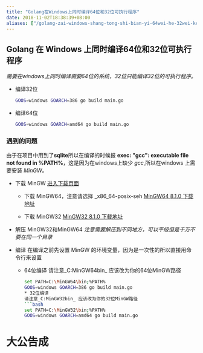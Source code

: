 ```yaml
---
title: "Golang在Windows上同时编译64位和32位可执行程序"
date: 2018-11-02T18:38:39+08:00
aliases: ["/golang-zai-windows-shang-tong-shi-bian-yi-64wei-he-32wei-ke-zhi-xing-cheng-xu/"]
---
```


##  Golang 在 Windows 上同时编译64位和32位可执行程序
_需要在windows上同时编译需要64位的系统，32位只能编译32位的可执行程序。_
* 编译32位
    ```bash
    GOOS=windows GOARCH=386 go build main.go
    ```
* 编译64位
    ```bash
    GOOS=windows GOARCH=amd64 go build main.go
    ```
### 遇到的问题
由于在项目中用到了**sqlite**所以在编译的时候报 **exec: "gcc": executable file not found in %PATH%**，这是因为在windows上缺少 _gcc_,所以在windows 上需要安装 _MinGW_。
* 下载 MinGW
    [进入下载页面](https://sourceforge.net/projects/mingw-w64/files/Toolchains%20targetting%20Win64/Personal%20Builds/%20)
    * 下载 MinGW64，注意请选择 \_x86\_64-posix-seh
        [MinGW64 8.1.0 下载地址](https://sourceforge.net/projects/mingw-w64/files/Toolchains%20targetting%20Win64/Personal%20Builds/mingw-builds/8.1.0/threads-posix/seh/x86_64-8.1.0-release-posix-seh-rt_v6-rev0.7z)

    * 下载 MinGW32
        [MinGW32 8.1.0 下载地址](https://sourceforge.net/projects/mingw-w64/files/Toolchains%20targetting%20Win64/Personal%20Builds/mingw-builds/8.1.0/threads-win32/seh/x86_64-8.1.0-release-win32-seh-rt_v6-rev0.7z)

* 解压 MinGW32和MinGW64
    _注意需要解压到不同地方，可以平级但是千万不要在同一个目录_
* 编译
    在编译之前先设置 MinGW 的环境变量，因为是一次性的所以直接用命令行来设置
    * 64位编译
        请注意_C:MinGW64bin_ 应该改为你的64位MinGW路径
        ```bash
        set PATH=C:\MinGW64\bin;%PATH%
        GOOS=windows GOARCH=386 go build main.go
        * 32位编译
        请注意_C:MinGW32bin_ 应该改为你的32位MinGW路径
        ```bash
        set PATH=C:\MinGW32\bin;%PATH%
        GOOS=windows GOARCH=amd64 go build main.go
		
# 大公告成